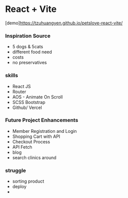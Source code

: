 # React + Vite
[demo]https://tzuhuangyen.github.io/petslove-react-vite/

###  Inspiration Source
* 5 dogs & 5cats
* different food need 
* costs
* no preservatives

### skills
* React JS
* Router
* AOS - Animate On Scroll
* SCSS Bootstrap
* Github/ Vercel
### Future Project Enhancements
* Member Registration and Login
* Shopping Cart with API
* Checkout Process
* API Fetch
* blog
* search clinics around
### struggle
* sorting product
* deploy 
*
